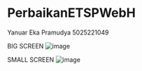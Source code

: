 # PerbaikanETSPWebH

Yanuar Eka Pramudya
5025221049

BIG SCREEN
![image](https://github.com/pramudyanuar/PerbaikanETSPWebH/assets/131145420/d513056c-dc01-421c-be00-a17b74bc5c00)

SMALL SCREEN
![image](https://github.com/pramudyanuar/PerbaikanETSPWebH/assets/131145420/ae5945ff-5dae-4975-a263-90430340074d)

